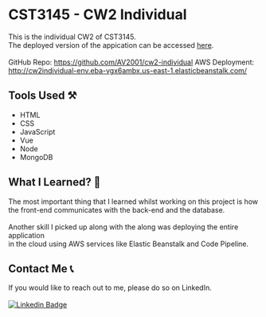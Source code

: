 # CST3145 - CW2 Individual
This is the individual CW2 of CST3145.\
The deployed version of the appication can be accessed [here](http://cw2individual-env.eba-vgx6ambx.us-east-1.elasticbeanstalk.com/).
<br>
<br>
GitHub Repo: https://github.com/AV2001/cw2-individual 
AWS Deployment: http://cw2individual-env.eba-vgx6ambx.us-east-1.elasticbeanstalk.com/

## Tools Used ⚒️
+ HTML
+ CSS
+ JavaScript
+ Vue
+ Node
+ MongoDB

## What I Learned? 🤔
The most important thing that I learned whilst working on this project is how \
the front-end communicates with the back-end and the database. \
<br>
Another skill I picked up along with the along was deploying the entire application \
in the cloud using AWS services like Elastic Beanstalk and Code Pipeline.

## Contact Me 📞
If you would like to reach out to me, please do so on LinkedIn. 
<br>
<br>
[![Linkedin Badge](https://img.shields.io/badge/LinkedIn-0077B5?style=for-the-badge&logo=linkedin&logoColor=white)](https://www.linkedin.com/in/anirudh-vadlamani/)
